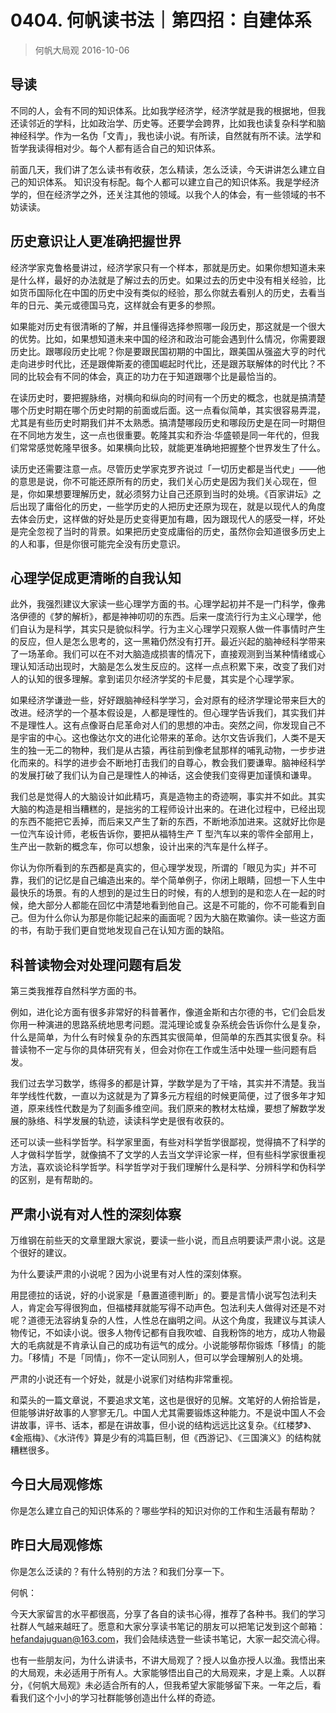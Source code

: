 # 0404. 何帆读书法｜第四招：自建体系
> 何帆大局观
2016-10-06

## 导读
不同的人，会有不同的知识体系。比如我学经济学，经济学就是我的根据地，但我还读邻近的学科，比如政治学、历史等。还要学会跨界，比如我也读复杂科学和脑神经科学。作为一名伪「文青」，我也读小说。有所读，自然就有所不读。法学和哲学我读得相对少。每个人都有适合自己的知识体系。

前面几天，我们讲了怎么读书有收获，怎么精读，怎么泛读，今天讲讲怎么建立自己的知识体系。 知识没有标配。每个人都可以建立自己的知识体系。我是学经济学的，但在经济学之外，还关注其他的领域。以我个人的体会，有一些领域的书不妨读读。

## 历史意识让人更准确把握世界
经济学家克鲁格曼讲过，经济学家只有一个样本，那就是历史。如果你想知道未来是什么样，最好的办法就是了解过去的历史。如果过去的历史中没有相关经验，比如货币国际化在中国的历史中没有类似的经验，那么你就去看别人的历史，去看当年的日元、美元或德国马克，这样就会有更多的参照。

如果能对历史有很清晰的了解，并且懂得选择参照哪一段历史，那这就是一个很大的优势。比如，如果想知道未来中国的经济和政治可能会遇到什么情况，你需要跟历史比。跟哪段历史比呢？你是要跟民国初期的中国比，跟美国从强盗大亨的时代走向进步时代比，还是跟俾斯麦的德国崛起时代比，还是跟苏联解体的时代比？不同的比较会有不同的体会，真正的功力在于知道跟哪个比是最恰当的。

在读历史时，要把握脉络，对横向和纵向的时间有一个历史的概念，也就是搞清楚哪个历史时期在哪个历史时期的前面或后面。这一点看似简单，其实很容易弄混，尤其是有些历史时期我们并不太熟悉。搞清楚哪段历史和哪段历史是在同一时期但在不同地方发生，这一点也很重要。乾隆其实和乔治·华盛顿是同一年代的，但我们常常感觉乾隆早很多。如果横向比较，就能更准确地把握整个世界发生了什么。

读历史还需要注意一点。尽管历史学家克罗齐说过「一切历史都是当代史」——他的意思是说，你不可能还原所有的历史，我们关心历史是因为我们关心现在，但是，你如果想要理解历史，就必须努力让自己还原到当时的处境。《百家讲坛》之后出现了庸俗化的历史，一些学历史的人把历史还原为现在，就是以现代人的角度去体会历史，这样做的好处是历史变得更加有趣，因为跟现代人的感受一样，坏处是完全忽视了当时的背景。如果把历史变成庸俗的历史，虽然你会知道很多历史上的人和事，但是你很可能完全没有历史意识。

## 心理学促成更清晰的自我认知
此外，我强烈建议大家读一些心理学方面的书。心理学起初并不是一门科学，像弗洛伊德的《梦的解析》，都是神神叨叨的东西。后来一度流行行为主义心理学，他们自认为是科学，其实只是貌似科学。行为主义心理学只观察人做一件事情时产生的反应，但人是怎么思考的，这一黑箱仍然没有打开。最近兴起的脑神经科学带来了一场革命。我们可以在不对大脑造成损害的情况下，直接观测到当某种情绪或心理认知活动出现时，大脑是怎么发生反应的。这样一点点积累下来，改变了我们对人的认知的很多理解。拿到诺贝尔经济学奖的卡尼曼，其实是个心理学家。

如果经济学谦逊一些，好好跟脑神经科学学习，会对原有的经济学理论带来巨大的改进。经济学的一个基本假设是，人都是理性的。但心理学告诉我们，其实我们并不是理性人。这有点像哥白尼革命对人们的思想的冲击。突然之间，你发现自己不是宇宙的中心。这也像达尔文的进化论带来的革命。达尔文告诉我们，人类不是天生的独一无二的物种，我们是从古猿，再往前到像老鼠那样的哺乳动物，一步步进化而来的。科学的进步会不断地打击我们的自尊心，教会我们要谦卑。脑神经科学的发展打破了我们认为自己是理性人的神话，这会使我们变得更加谨慎和谦卑。

我们总是觉得人的大脑设计如此精巧，真是造物主的奇迹啊，事实并不如此。其实大脑的构造是相当糟糕的，是拙劣的工程师设计出来的。在进化过程中，已经出现的东西不能把它丢掉，而后来又产生了新的东西，不断地添加进来。这就好比你是一位汽车设计师，老板告诉你，要把从福特生产 T 型汽车以来的零件全部用上，生产出一款新的概念车，你可以想象，设计出来的汽车是什么样子。

你认为你所看到的东西都是真实的，但心理学发现，所谓的「眼见为实」并不可靠，我们的记忆是自己编造出来的。举个简单例子，你闭上眼睛，回想一下人生中最快乐的场景。有的人想到的是过生日的时候，有的人想到的是和恋人在一起的时候，绝大部分人都能在回忆中清楚地看到他自己。这是不可能的，你不可能看到自己。但为什么你认为那是你能记起来的画面呢？因为大脑在欺骗你。读一些这方面的书，有助于我们更自觉地发现自己在认知方面的缺陷。

## 科普读物会对处理问题有启发
第三类我推荐自然科学方面的书。

例如，进化论方面有很多非常好的科普著作，像道金斯和古尔德的书，它们会启发你用一种演进的思路系统地思考问题。混沌理论或复杂系统会告诉你什么是复杂，什么是简单，为什么有时候复杂的东西其实很简单，但简单的东西其实很复杂。科普读物不一定与你的具体研究有关，但会对你在工作或生活中处理一些问题有启发。

我们过去学习数学，练得多的都是计算，学数学是为了干啥，其实并不清楚。我当年学线性代数，一直以为这就是为了算多元方程组的时候更简便，过了很多年才知道，原来线性代数是为了刻画多维空间。我们原来的教材太枯燥，要想了解数学发展的脉络、科学发展的轨迹，读读科学史是很有收获的。

还可以读一些科学哲学。科学家里面，有些对科学哲学很鄙视，觉得搞不了科学的人才做科学哲学，就像搞不了文学的人去当文学评论家一样，但有些科学家很重视方法，喜欢谈论科学哲学。科学哲学对于我们理解什么是科学、分辨科学和伪科学的区别，是有帮助的。

## 严肃小说有对人性的深刻体察
万维钢在前些天的文章里跟大家说，要读一些小说，而且点明要读严肃小说。这是个很好的建议。

为什么要读严肃的小说呢？因为小说里有对人性的深刻体察。

用昆德拉的话说，好的小说家是「悬置道德判断」的。要是言情小说写包法利夫人，肯定会写得很狗血，但福楼拜就能写得不动声色。包法利夫人做得对还是不对呢？道德无法容纳复杂的人性，人性总在幽明之间。从这个角度，我建议与其读人物传记，不如读小说。很多人物传记都有自我吹嘘、自我粉饰的地方，成功人物最大的毛病就是不肯承认自己的成功有运气的成分。小说能够帮你锻炼「移情」的能力。「移情」不是「同情」，你不一定认同别人，但可以学会理解别人的处境。

严肃的小说还有一个好处，就是小说家们对结构非常重视。

和菜头的一篇文章说，不要追求文笔，这也是很好的见解。文笔好的人俯拾皆是，但能够讲好故事的人寥寥无几。中国人尤其需要锻炼这种能力。不是说中国人不会讲故事，评书、话本，都是在讲故事，但小说的结构远远比这复杂。《红楼梦》、《金瓶梅》、《水浒传》算是少有的鸿篇巨制，但《西游记》、《三国演义》的结构就糟糕很多。

## 今日大局观修炼
你是怎么建立自己的知识体系的？哪些学科的知识对你的工作和生活最有帮助？

## 昨日大局观修炼
你是怎么泛读的？有什么特别的方法？和我们分享一下。

何帆：

今天大家留言的水平都很高，分享了各自的读书心得，推荐了各种书。我们的学习社群人气越来越旺了。愿意和大家分享读书笔记的朋友可以把笔记发到这个邮箱：hefandajuguan@163.com，我们会陆续选登一些读书笔记，大家一起交流心得。

也有一些朋友问，为什么讲读书，不讲大局观了？授人以鱼亦授人以渔。我悟出来的大局观，未必适用于所有人。大家能够悟出自己的大局观来，才是上乘。人以群分，《何帆大局观》未必适合所有的人，但我希望大家能够留下来。一年之后，看看我们这个小小的学习社群能够创造出什么样的奇迹。



